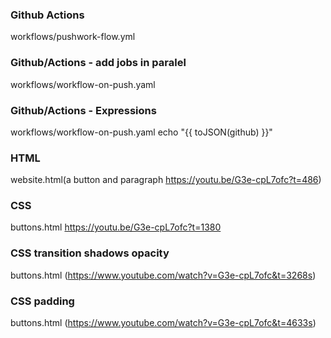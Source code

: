 ### Github Actions  
workflows/pushwork-flow.yml  

### Github/Actions - add jobs in paralel
workflows/workflow-on-push.yaml  

### Github/Actions - Expressions
workflows/workflow-on-push.yaml   echo "{{ toJSON(github) }}"   

### HTML  
website.html(a button and paragraph https://youtu.be/G3e-cpL7ofc?t=486)  

### CSS
buttons.html https://youtu.be/G3e-cpL7ofc?t=1380  

### CSS transition shadows opacity
buttons.html (https://www.youtube.com/watch?v=G3e-cpL7ofc&t=3268s)  

### CSS padding
buttons.html (https://www.youtube.com/watch?v=G3e-cpL7ofc&t=4633s)  